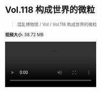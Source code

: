 # Vol.118 构成世界的微粒

> 混乱博物馆 / Vol / Vol.118 构成世界的微粒

**视频大小**: 58.72 MB

<div class="video"><video src="https://file.hsyhx.top/archive/混乱博物馆/Vol/118.mp4" controls preload>🤔 您的浏览器不支持 video 标签</video></div>